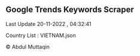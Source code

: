 

## Google Trends Keywords Scraper 
 
Last Update 20-11-2022 , 04:32:41

Country List :
VIETNAM.json



© Abdul Muttaqin 
